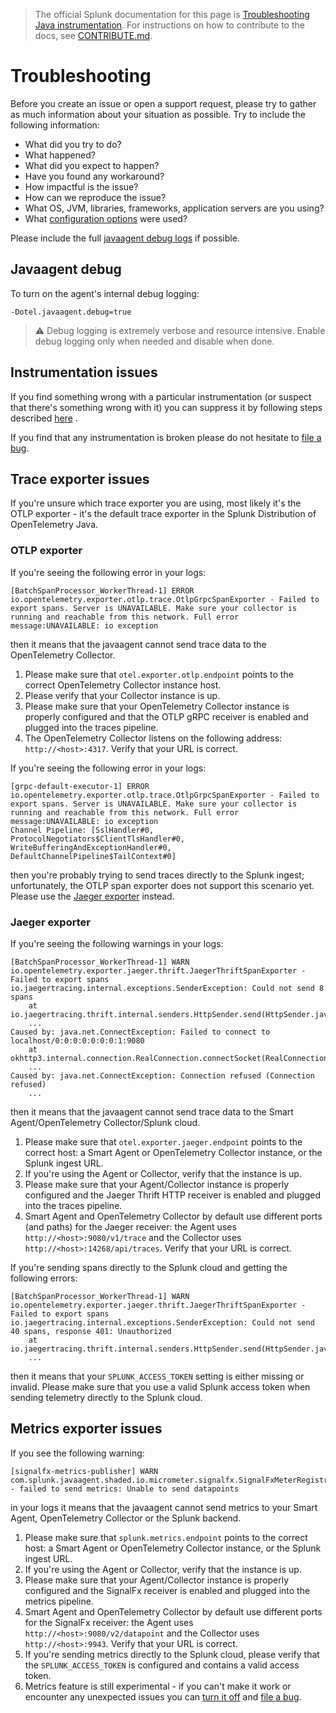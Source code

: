 > The official Splunk documentation for this page is [Troubleshooting Java instrumentation](https://docs.splunk.com/Observability/gdi/get-data-in/application/java/troubleshooting/common-java-troubleshooting.html). For instructions on how to contribute to the docs, see [CONTRIBUTE.md](../CONTRIBUTE.md).

# Troubleshooting

Before you create an issue or open a support request, please try to gather as much information about your situation as
possible. Try to include the following information:

* What did you try to do?
* What happened?
* What did you expect to happen?
* Have you found any workaround?
* How impactful is the issue?
* How can we reproduce the issue?
* What OS, JVM, libraries, frameworks, application servers are you using?
* What [configuration options](advanced-config.md) were used?

Please include the full [javaagent debug logs](#javaagent-debug) if possible.

## Javaagent debug

To turn on the agent's internal debug logging:

`-Dotel.javaagent.debug=true`

> :warning: Debug logging is extremely verbose and resource intensive. Enable
> debug logging only when needed and disable when done.

## Instrumentation issues

If you find something wrong with a particular instrumentation (or suspect that there's something wrong with it) you can
suppress it by following steps
described [here](https://github.com/open-telemetry/opentelemetry-java-instrumentation/blob/main/docs/suppressing-instrumentation.md#suppressing-specific-agent-instrumentation)
.

If you find that any instrumentation is broken please do not hesitate
to [file a bug](https://github.com/signalfx/splunk-otel-java/issues/new).

## Trace exporter issues

If you're unsure which trace exporter you are using, most likely it's the OTLP exporter - it's the default trace
exporter in the Splunk Distribution of OpenTelemetry Java.

### OTLP exporter

If you're seeing the following error in your logs:

```
[BatchSpanProcessor_WorkerThread-1] ERROR io.opentelemetry.exporter.otlp.trace.OtlpGrpcSpanExporter - Failed to export spans. Server is UNAVAILABLE. Make sure your collector is running and reachable from this network. Full error message:UNAVAILABLE: io exception
```

then it means that the javaagent cannot send trace data to the OpenTelemetry Collector.

1. Please make sure that `otel.exporter.otlp.endpoint` points to the correct OpenTelemetry Collector instance host.
2. Please verify that your Collector instance is up.
3. Please make sure that your OpenTelemetry Collector instance is properly configured and that the OTLP gRPC receiver is
   enabled and plugged into the traces pipeline.
4. The OpenTelemetry Collector listens on the following address: `http://<host>:4317`. Verify that your URL is correct.

If you're seeing the following error in your logs:

```
[grpc-default-executor-1] ERROR io.opentelemetry.exporter.otlp.trace.OtlpGrpcSpanExporter - Failed to export spans. Server is UNAVAILABLE. Make sure your collector is running and reachable from this network. Full error message:UNAVAILABLE: io exception
Channel Pipeline: [SslHandler#0, ProtocolNegotiators$ClientTlsHandler#0, WriteBufferingAndExceptionHandler#0, DefaultChannelPipeline$TailContext#0]
```

then you're probably trying to send traces directly to the Splunk ingest; unfortunately, the OTLP span exporter does not
support this scenario yet. Please use the [Jaeger exporter](advanced-config.md#trace-exporters) instead.

### Jaeger exporter

If you're seeing the following warnings in your logs:

```
[BatchSpanProcessor_WorkerThread-1] WARN io.opentelemetry.exporter.jaeger.thrift.JaegerThriftSpanExporter - Failed to export spans
io.jaegertracing.internal.exceptions.SenderException: Could not send 8 spans
	at io.jaegertracing.thrift.internal.senders.HttpSender.send(HttpSender.java:69)
	...
Caused by: java.net.ConnectException: Failed to connect to localhost/0:0:0:0:0:0:0:1:9080
	at okhttp3.internal.connection.RealConnection.connectSocket(RealConnection.java:265)
	...
Caused by: java.net.ConnectException: Connection refused (Connection refused)
	...
```

then it means that the javaagent cannot send trace data to the Smart Agent/OpenTelemetry Collector/Splunk cloud.

1. Please make sure that `otel.exporter.jaeger.endpoint` points to the correct host:
   a Smart Agent or OpenTelemetry Collector instance, or the Splunk ingest URL.
2. If you're using the Agent or Collector, verify that the instance is up.
3. Please make sure that your Agent/Collector instance is properly configured and the Jaeger Thrift HTTP receiver is
   enabled and plugged into the traces pipeline.
4. Smart Agent and OpenTelemetry Collector by default use different ports (and paths)
   for the Jaeger receiver: the Agent uses `http://<host>:9080/v1/trace` and the Collector
   uses `http://<host>:14268/api/traces`. Verify that your URL is correct.

If you're sending spans directly to the Splunk cloud and getting the following errors:

```
[BatchSpanProcessor_WorkerThread-1] WARN io.opentelemetry.exporter.jaeger.thrift.JaegerThriftSpanExporter - Failed to export spans
io.jaegertracing.internal.exceptions.SenderException: Could not send 40 spans, response 401: Unauthorized
	at io.jaegertracing.thrift.internal.senders.HttpSender.send(HttpSender.java:86)
	...
```

then it means that your `SPLUNK_ACCESS_TOKEN` setting is either missing or invalid. Please make sure that you use a
valid Splunk access token when sending telemetry directly to the Splunk cloud.

## Metrics exporter issues

If you see the following warning:

```
[signalfx-metrics-publisher] WARN com.splunk.javaagent.shaded.io.micrometer.signalfx.SignalFxMeterRegistry - failed to send metrics: Unable to send datapoints
```

in your logs it means that the javaagent cannot send metrics to your Smart Agent, OpenTelemetry Collector or the Splunk
backend.

1. Please make sure that `splunk.metrics.endpoint` points to the correct host:
   a Smart Agent or OpenTelemetry Collector instance, or the Splunk ingest URL.
2. If you're using the Agent or Collector, verify that the instance is up.
3. Please make sure that your Agent/Collector instance is properly configured and the SignalFx receiver is enabled and
   plugged into the metrics pipeline.
4. Smart Agent and OpenTelemetry Collector by default use different ports for the SignalFx receiver: the Agent
   uses `http://<host>:9080/v2/datapoint`
   and the Collector uses `http://<host>:9943`. Verify that your URL is correct.
5. If you're sending metrics directly to the Splunk cloud, please verify that the `SPLUNK_ACCESS_TOKEN` is configured
   and contains a valid access token.
6. Metrics feature is still experimental - if you can't make it work or encounter any unexpected issues you
   can [turn it off](advanced-config.md#splunk-distribution-configuration)
   and [file a bug](https://github.com/signalfx/splunk-otel-java/issues/new).
